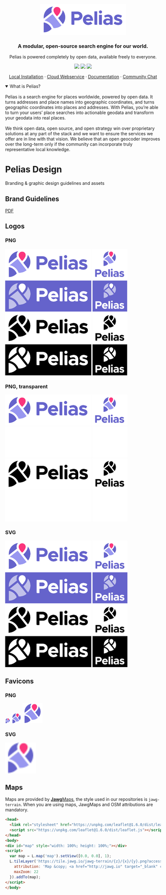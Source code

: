 <p align="center">
  <img height="100" src="https://raw.githubusercontent.com/pelias/design/master/logo/pelias_github/Github_markdown_hero.png">
</p>
<h3 align="center">A modular, open-source search engine for our world.</h3>
<p align="center">Pelias is powered completely by open data, available freely to everyone.</p>
<p align="center">
	<img src="https://img.shields.io/github/license/pelias/api?color=orange" />
	<img src="https://img.shields.io/docker/pulls/pelias/api?color=informational" />
        <a href="https://gitter.im/pelias/pelias">
          <img src="https://img.shields.io/gitter/room/pelias/pelias?color=yellow" />
        </a>
</p>
<p align="center">
	<a href="https://github.com/pelias/docker">Local Installation</a> ·
        <a href="https://geocode.earth">Cloud Webservice</a> ·
	<a href="https://github.com/pelias/documentation">Documentation</a> ·
	<a href="https://gitter.im/pelias/pelias">Community Chat</a>
</p>
<details open>
<summary>What is Pelias?</summary>
<br />
Pelias is a search engine for places worldwide, powered by open data. It turns addresses and place names into geographic coordinates, and turns geographic coordinates into places and addresses. With Pelias, you’re able to turn your users’ place searches into actionable geodata and transform your geodata into real places.
<br /><br />
We think open data, open source, and open strategy win over proprietary solutions at any part of the stack and we want to ensure the services we offer are in line with that vision. We believe that an open geocoder improves over the long-term only if the community can incorporate truly representative local knowledge.
</details>


# Pelias Design

Branding &amp; graphic design guidelines and assets

## Brand Guidelines

[PDF](./Pelias_Brand_Guideliness_RGB.pdf)

## Logos

### PNG

<img longdesc="Horizontal primary" src="logo/pelias/Pelias%20Logo%20PNG/Pelias%20-%20Logo_horizontal_primary.png" height="100" />

<img longdesc="Vertical primary" src="logo/pelias/Pelias%20Logo%20PNG/Pelias%20-%20Logo_vertical_primary.png" height="100" />

<img longdesc="Horizontal secondary" src="logo/pelias/Pelias%20Logo%20PNG/Pelias%20-%20Logo_horizontal_secondary.png" height="100" />

<img longdesc="Vertical secondary" src="logo/pelias/Pelias%20Logo%20PNG/Pelias%20-%20Logo_vertical_secondary.png" height="100" />

<img longdesc="Horizontal black" src="logo/pelias/Pelias%20Logo%20PNG/Pelias%20-%20Logo_horizontal_black.png" height="100" />

<img longdesc="Vertical black" src="logo/pelias/Pelias%20Logo%20PNG/Pelias%20-%20Logo_vertical_black.png" height="100" />

<img longdesc="Horizontal white" src="logo/pelias/Pelias%20Logo%20PNG/Pelias%20-%20Logo_horizontal_white.png" height="100" />

<img longdesc="Vertical white" src="logo/pelias/Pelias%20Logo%20PNG/Pelias%20-%20Logo_vertical_white.png" height="100" />

### PNG, transparent

<img longdesc="Horizontal primary" src="logo/pelias/Pelias%20Logo%20PNG%20Transparent/Pelias%20-%20Logo%20-%20Transparent_horizontal_primary.png" height="100" />

<img longdesc="Vertical primary" src="logo/pelias/Pelias%20Logo%20PNG%20Transparent/Pelias%20-%20Logo%20-%20Transparent_vertical_primary.png" height="100" />

<img longdesc="Horizontal secondary" src="logo/pelias/Pelias%20Logo%20PNG%20Transparent/Pelias%20-%20Logo%20-%20Transparent_horizontal_secondary.png" height="100" />

<img longdesc="Vertical secondary" src="logo/pelias/Pelias%20Logo%20PNG%20Transparent/Pelias%20-%20Logo%20-%20Transparent_vertical_secondary.png" height="100" />

<img longdesc="Horizontal black" src="logo/pelias/Pelias%20Logo%20PNG%20Transparent/Pelias%20-%20Logo%20-%20Transparent_horizontal_black.png" height="100" />

<img longdesc="Vertical black" src="logo/pelias/Pelias%20Logo%20PNG%20Transparent/Pelias%20-%20Logo%20-%20Transparent_vertical_black.png" height="100" />

<img longdesc="Horizontal white" src="logo/pelias/Pelias%20Logo%20PNG%20Transparent/Pelias%20-%20Logo%20-%20Transparent_horizontal_white.png" height="100" />

<img longdesc="Vertical white" src="logo/pelias/Pelias%20Logo%20PNG%20Transparent/Pelias%20-%20Logo%20-%20Transparent_vertical_white.png" height="100" />

### SVG

<img longdesc="Horizontal primary" src="logo/pelias/Pelias%20Logo%20SVG/Pelias%20-%20Logo_horizontal_primary.svg" height="100" />

<img longdesc="Vertical primary" src="logo/pelias/Pelias%20Logo%20SVG/Pelias%20-%20Logo_vertical_primary.svg" height="100" />

<img longdesc="Horizontal secondary" src="logo/pelias/Pelias%20Logo%20SVG/Pelias%20-%20Logo_horizontal_secondary.svg" height="100" />

<img longdesc="Vertical secondary" src="logo/pelias/Pelias%20Logo%20SVG/Pelias%20-%20Logo_vertical_secondary.svg" height="100" />

<img longdesc="Horizontal black" src="logo/pelias/Pelias%20Logo%20SVG/Pelias%20-%20Logo_horizontal_black.svg" height="100" />

<img longdesc="Vertical black" src="logo/pelias/Pelias%20Logo%20SVG/Pelias%20-%20Logo_vertical_black.svg" height="100" />

<img longdesc="Horizontal white" src="logo/pelias/Pelias%20Logo%20SVG/Pelias%20-%20Logo_horizontal_white.svg" height="100" />

<img longdesc="Vertical white" src="logo/pelias/Pelias%20Logo%20SVG/Pelias%20-%20Logo_vertical_white.svg" height="100" />

## Favicons

### PNG

<img longdesc="" src="logo/pelias/Favicon/Favicon-PNG/Favicon_16x16.png" /> <img longdesc="" src="logo/pelias/Favicon/Favicon-PNG/Favicon_32x32.png" /> <img longdesc="" src="logo/pelias/Favicon/Favicon-PNG/Favicon_64x64.png" />

### SVG

<img longdesc="" src="logo/pelias/Favicon/Favicon-SVG/Favicon_16x16.svg" height="100" />

## Maps

Maps are provided by [**Jawg**Maps](https://jawg.io), the style used in our repositories is `jawg-terrain`.
When you are using maps, JawgMaps and OSM attributions are mandatory.

```html
<head>
  <link rel="stylesheet" href="https://unpkg.com/leaflet@1.6.0/dist/leaflet.css"/>
  <script src="https://unpkg.com/leaflet@1.6.0/dist/leaflet.js"></script>
</head>
<body>
<div id="map" style="width: 100%; height: 100%;"></div>
<script>
  var map = L.map('map').setView([0.0, 0.0], 1);
  L.tileLayer('https://tile.jawg.io/jawg-terrain/{z}/{x}/{y}.png?access-token=t6fAKnvaPdPCucraY88YwlKjBfUHqBMvvZBIWlcp1Z9Z5FVtA02uWo6Dc9DGB2JO', {
    attribution: 'Map &copy; <a href="http://jawg.io" target="_blank" class="jawg-attrib"><b>Jawg</b>Maps</a> | Map data &copy; <a href="https://www.openstreetmap.org/copyright" target="_blank" class="osm-attrib">OpenStreetMap contributors</a>',
    maxZoom: 22
  }).addTo(map);
</script>
</body>
```
